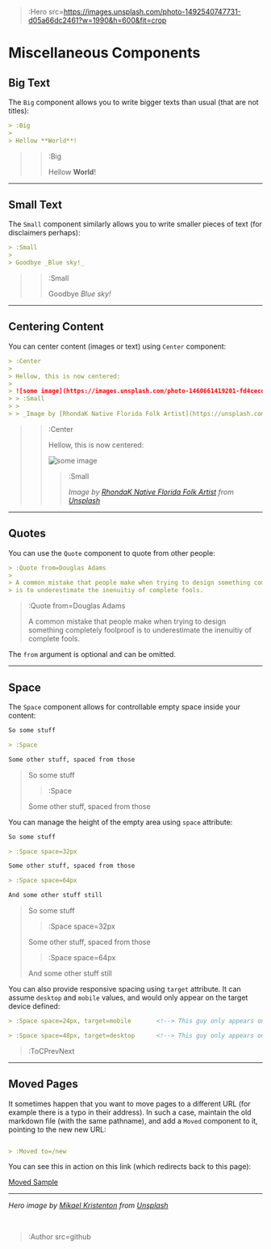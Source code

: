 > :Hero src=https://images.unsplash.com/photo-1492540747731-d05a66dc2461?w=1990&h=600&fit=crop


# Miscellaneous Components

## Big Text

The `Big` component allows you to write bigger texts than usual (that are not titles):

```md
> :Big
>
> Hellow **World**!
```

> > :Big
> >
> > Hellow **World**!

---

## Small Text

The `Small` component similarly allows you to write smaller pieces of text (for disclaimers perhaps):

```md
> :Small
>
> Goodbye _Blue sky!_
```

> > :Small
> >
> > Goodbye _Blue sky!_

---

## Centering Content

You can center content (images or text) using `Center` component:

```md
> :Center
>
> Hellow, this is now centered:
>
> ![some image](https://images.unsplash.com/photo-1460661419201-fd4cecdf8a8b?fit=crop&w=256&h=256&q=80)
> > :Small
> >
> > _Image by [RhondaK Native Florida Folk Artist](https://unsplash.com/@rhondak) from [Unsplash](https://unsplash.com)_
```

> > :Center
> >
> > Hellow, this is now centered:
> >
> > ![some image](https://images.unsplash.com/photo-1460661419201-fd4cecdf8a8b?fit=crop&w=256&h=256&q=80)
> > > :Small
> > >
> > > _Image by [RhondaK Native Florida Folk Artist](https://unsplash.com/@rhondak) from [Unsplash](https://unsplash.com)_

---

## Quotes

You can use the `Quote` component to quote from other people:

```md
> :Quote from=Douglas Adams
>
> A common mistake that people make when trying to design something completely foolproof
> is to underestimate the inenuitiy of complete fools.
```

> :Quote from=Douglas Adams
>
> A common mistake that people make when trying to design something completely foolproof
> is to underestimate the inenuitiy of complete fools.

The `from` argument is optional and can be omitted.

---

## Space

The `Space` component allows for controllable empty space inside your content:

```md
So some stuff

> :Space

Some other stuff, spaced from those
```

> So some stuff
>
> > :Space
>
> Some other stuff, spaced from those

You can manage the height of the empty area using `space` attribute:


```md
So some stuff

> :Space space=32px

Some other stuff, spaced from those

> :Space space=64px

And some other stuff still
```

> So some stuff
>
> > :Space space=32px
>
> Some other stuff, spaced from those
>
> > :Space space=64px
>
> And some other stuff still

You can also provide responsive spacing using `target` attribute. It can assume `desktop` and `mobile`
values, and would only appear on the target device defined:

```md
> :Space space=24px, target=mobile       <!--> This guy only appears on mobile -->

> :Space space=48px, target=desktop      <!--> This guy only appears on desktops -->
```

> :ToCPrevNext

---

## Moved Pages

It sometimes happen that you want to move pages to a different URL (for example there is a typo in their address).
In such a case, maintain the old markdown file (with the same pathname), and add a `Moved` component
to it, pointing to the new new URL:

```md | /posts/old.md

> :Moved to=/new

```

You can see this in action on this link (which redirects back to this page):

<div>
<a href="/moved-sample" target="_blank">Moved Sample</a>
</div>

---

_Hero image by [Mikael Kristenton](https://unsplash.com/@mikael_k) from [Unsplash](https://unsplash.com)_

<br>

> :Author src=github